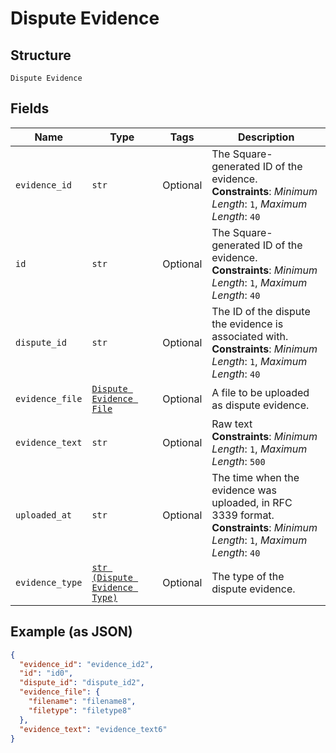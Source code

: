
# Dispute Evidence

## Structure

`Dispute Evidence`

## Fields

| Name | Type | Tags | Description |
|  --- | --- | --- | --- |
| `evidence_id` | `str` | Optional | The Square-generated ID of the evidence.<br>**Constraints**: *Minimum Length*: `1`, *Maximum Length*: `40` |
| `id` | `str` | Optional | The Square-generated ID of the evidence.<br>**Constraints**: *Minimum Length*: `1`, *Maximum Length*: `40` |
| `dispute_id` | `str` | Optional | The ID of the dispute the evidence is associated with.<br>**Constraints**: *Minimum Length*: `1`, *Maximum Length*: `40` |
| `evidence_file` | [`Dispute Evidence File`](../../doc/models/dispute-evidence-file.md) | Optional | A file to be uploaded as dispute evidence. |
| `evidence_text` | `str` | Optional | Raw text<br>**Constraints**: *Minimum Length*: `1`, *Maximum Length*: `500` |
| `uploaded_at` | `str` | Optional | The time when the evidence was uploaded, in RFC 3339 format.<br>**Constraints**: *Minimum Length*: `1`, *Maximum Length*: `40` |
| `evidence_type` | [`str (Dispute Evidence Type)`](../../doc/models/dispute-evidence-type.md) | Optional | The type of the dispute evidence. |

## Example (as JSON)

```json
{
  "evidence_id": "evidence_id2",
  "id": "id0",
  "dispute_id": "dispute_id2",
  "evidence_file": {
    "filename": "filename8",
    "filetype": "filetype8"
  },
  "evidence_text": "evidence_text6"
}
```

